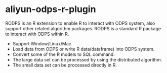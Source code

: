 # aliyun-odps-r-plugin
RODPS is an R extension to enable R to interact with ODPS system, also support other related algorithm packages.
RODPS is a standard R package to interact with ODPS within R.
- Support Window/Linux/Mac.
- Load data from ODPS or write R data(dataframe) into ODPS system.
- Convert some of the R models to SQL command.
- The large data set can be processed by using the distributed algorithm.
- The small data set can be processed directly in R.
